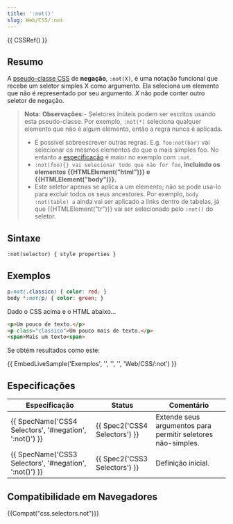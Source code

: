 ```yaml
---
title: ':not()'
slug: Web/CSS/:not
---
```

{{ CSSRef() }}

## Resumo

A [pseudo-classe CSS](/pt-BR/docs/Web/CSS/Pseudo-classes) de **negação**, `:not(X)`, é uma notação funcional que recebe um seletor simples X como argumento. Ela seleciona um elemento que não é representado por seu argumento. _X_ não pode conter outro seletor de negação.

> **Nota:** **Observações:**- Seletores inúteis podem ser escritos usando esta pseudo-classe. Por exemplo, `:not(*)` seleciona qualquer elemento que não é algum elemento, então a regra nunca é aplicada.
>
> - É possível sobreescrever outras regras. E.g. `foo:not(bar)` vai selecionar os mesmos elementos do que o mais simples foo. No entanto a [especificação](/pt-BR/docs/Web/CSS/Specificity) é maior no exemplo com `:not`.
> - `:not(foo){} vai selecionar tudo que não for foo`, **incluindo os elementos {{HTMLElement("html")}} e {{HTMLElement("body")}}.**
> - Este seletor apenas se aplica a um elemento; não se pode usa-lo para excluir todos os seus ancestores. Por exemplo, `body :not(table) a` ainda vai ser aplicado a links dentro de tabelas, já que {{HTMLElement("tr")}} vai ser selecionado pelo `:not()` do seletor.

## Sintaxe

```
:not(selector) { style properties }
```

## Exemplos

```css
p:not(.classico) { color: red; }
body *:not(p) { color: green; }
```

Dado o CSS acima e o HTML abaixo...

```html
<p>Um pouco de texto.</p>
<p class="classico">Um pouco mais de texto.</p>
<span>Mais um texto<span>
```

Se obtém resultados como este:

{{ EmbedLiveSample('Exemplos', '', '', '', 'Web/CSS/:not') }}

## Especificações

| Especificação                                                            | Status                                   | Comentário                                                   |
| ------------------------------------------------------------------------ | ---------------------------------------- | ------------------------------------------------------------ |
| {{ SpecName('CSS4 Selectors', '#negation', ':not()') }} | {{ Spec2('CSS4 Selectors') }} | Extende seus argumentos para permitir seletores não-simples. |
| {{ SpecName('CSS3 Selectors', '#negation', ':not()') }} | {{ Spec2('CSS3 Selectors') }} | Definição inicial.                                           |

## Compatibilidade em Navegadores

{{Compat("css.selectors.not")}}

